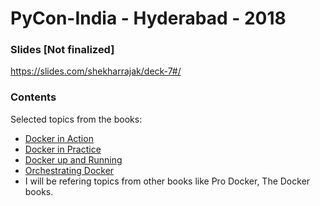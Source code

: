 # PyCon-India - Hyderabad - 2018


### Slides [Not finalized]

https://slides.com/shekharrajak/deck-7#/

### Contents

Selected topics from the books:

* [Docker in Action](https://books.google.co.uk/books/about/Docker_in_Action.html?id=Lt_BsgEACAAJ&redir_esc=y&hl=en)
* [Docker in Practice](https://books.google.co.uk/books?id=ODLPswEACAAJ&dq=docker+in+practice&hl=en&sa=X&ved=0ahUKEwjP1vG2s77bAhXSQ8AKHQYTA4sQ6AEIJzAA)
* [Docker up and Running](https://books.google.co.uk/books?id=IDvcCQAAQBAJ&printsec=frontcover&dq=docker+in+production++amazon&hl=en&sa=X&ved=0ahUKEwiFn5fSs77bAhXQN8AKHcRlAP0Q6AEIMzAC#v=onepage&q=docker%20in%20production%20%20amazon&f=false)
* [Orchestrating Docker](https://www.amazon.co.uk/Orchestrating-Docker-Shrikrishna-Holla/dp/1783984783) 
* I will be refering topics from other books like Pro Docker, The Docker books.
